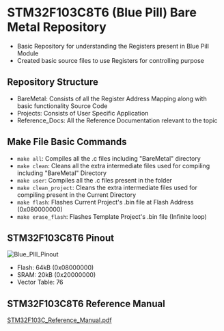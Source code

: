 # STM32F103C8T6 (Blue Pill) Bare Metal Repository
  - Basic Repository for understanding the Registers present in Blue Pill Module
  - Created basic source files to use Registers for controlling purpose  

## Repository Structure
  - BareMetal: Consists of all the Register Address Mapping along with basic functionality Source Code
  - Projects: Consists of User Specific Application
  - Reference_Docs: All the Reference Documentation relevant to the topic

## Make File Basic Commands
  - `make all`: Compiles all the .c files including "BareMetal" directory
  - `make clean`: Cleans all the extra intermediate files used for compiling including "BareMetal" Directory
  - `make user`: Compiles all the .c files present in the folder
  - `make clean_project`: Cleans the extra intermediate files used for compiling present in the Current Directory
  - `make flash`: Flashes Current Project's .bin file at Flash Address (0x080000000)
  - `make erase_flash`: Flashes Template Project's .bin file (Infinite loop) 

## STM32F103C8T6 Pinout
![Blue_PIll_Pinout](https://github.com/user-attachments/assets/13d3a619-ac7a-4799-9715-64730e110f1b)
  - Flash: 64kB (0x08000000)
  - SRAM: 20kB (0x20000000)
  - Vector Table: 76 

## STM32F103C8T6 Reference Manual
[STM32F103C_Reference_Manual.pdf](https://github.com/user-attachments/files/17596951/STM32F103C_Reference_Manual.pdf)
